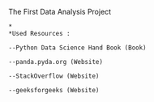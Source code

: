 The First Data Analysis Project
    
    *
    *Used Resources :
	
	--Python Data Science Hand Book (Book)
	
	--panda.pyda.org (Website)
	
	--StackOverflow (Website)
	
	--geeksforgeeks (Website)
